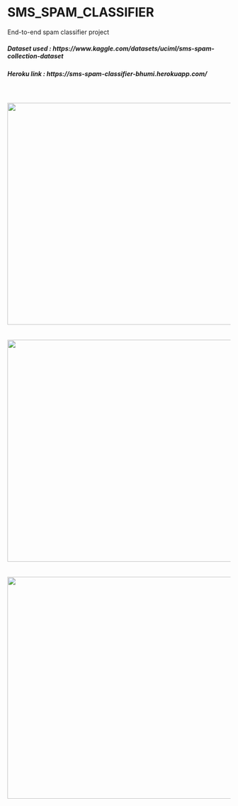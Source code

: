 # SMS_SPAM_CLASSIFIER
End-to-end spam classifier project

<h5>Dataset used : https://www.kaggle.com/datasets/uciml/sms-spam-collection-dataset </h5>
<h5>Heroku link : https://sms-spam-classifier-bhumi.herokuapp.com/</h5>
<br></br>
<center><img src="https://user-images.githubusercontent.com/83329730/178715390-4d9d75ce-37a8-4856-aa8a-8e4cf8baba84.png" width="900" height="500"></center>
<br></br>
<center><img src="https://user-images.githubusercontent.com/83329730/178715494-30e4d42f-c46f-48bd-8e95-35f72647a8c4.png" width="900" height="500"></center>
<br></br>
<center><img src="https://user-images.githubusercontent.com/83329730/178715583-3be7f58b-3088-4468-98ea-3ac62288a596.png" width="900" height="500"></center>
